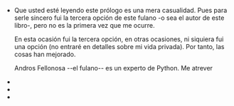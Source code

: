 - Que usted esté leyendo este prólogo es una mera casualidad. Pues para serle sincero fui la tercera opción de este fulano -o sea el autor de este libro-, pero no es la primera vez que me ocurre.
  
  En esta ocasión fui la tercera opción, en otras ocasiones, ni siquiera fui una opción  (no entraré en detalles sobre mi vida privada). Por tanto, las cosas han mejorado.
  
  
  Andros Fellonosa --el fulano-- es un experto de Python. Me atrever
-
-
-